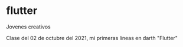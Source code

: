 # flutter
Jovenes creativos

Clase del 02 de octubre del 2021, mi primeras lineas en darth "Flutter"
